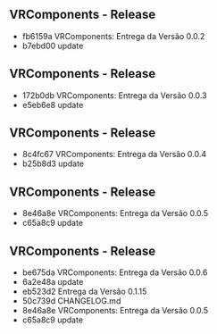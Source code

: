 ## VRComponents - Release 
- fb6159a VRComponents: Entrega da Versão 0.0.2
- b7ebd00 update

## VRComponents - Release 
- 172b0db VRComponents: Entrega da Versão 0.0.3
- e5eb6e8 update

## VRComponents - Release 
- 8c4fc67 VRComponents: Entrega da Versão 0.0.4
- b25b8d3 update

## VRComponents - Release 
- 8e46a8e VRComponents: Entrega da Versão 0.0.5
- c65a8c9 update

## VRComponents - Release 
- be675da VRComponents: Entrega da Versão 0.0.6
- 6a2e48a update
- eb523d2 Entrega da Versão 0.1.15
- 50c739d CHANGELOG.md
- 8e46a8e VRComponents: Entrega da Versão 0.0.5
- c65a8c9 update

